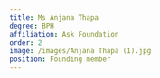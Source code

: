 ```yaml
---
title: Ms Anjana Thapa
degree: BPH
affiliation: Ask Foundation
order: 2
image: /images/Anjana Thapa (1).jpg
position: Founding member
---
```


